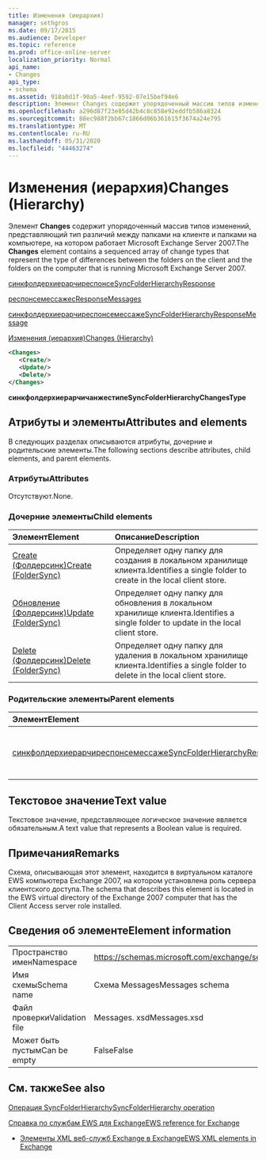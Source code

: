 ```yaml
---
title: Изменения (иерархия)
manager: sethgros
ms.date: 09/17/2015
ms.audience: Developer
ms.topic: reference
ms.prod: office-online-server
localization_priority: Normal
api_name:
- Changes
api_type:
- schema
ms.assetid: 918a0d1f-90a5-4eef-9592-07e15bef94e6
description: Элемент Changes содержит упорядоченный массив типов изменений, представляющий тип различий между папками на клиенте и папками на компьютере, на котором работает Microsoft Exchange Server 2007.
ms.openlocfilehash: a296d87f23e85d42b4c8c858e92eddfb586a8324
ms.sourcegitcommit: 88ec988f2bb67c1866d06b361615f3674a24e795
ms.translationtype: MT
ms.contentlocale: ru-RU
ms.lasthandoff: 05/31/2020
ms.locfileid: "44463274"
---
```

# <a name="changes-hierarchy"></a><span data-ttu-id="f05f1-103">Изменения (иерархия)</span><span class="sxs-lookup"><span data-stu-id="f05f1-103">Changes (Hierarchy)</span></span>

<span data-ttu-id="f05f1-104">Элемент **Changes** содержит упорядоченный массив типов изменений, представляющий тип различий между папками на клиенте и папками на компьютере, на котором работает Microsoft Exchange Server 2007.</span><span class="sxs-lookup"><span data-stu-id="f05f1-104">The **Changes** element contains a sequenced array of change types that represent the type of differences between the folders on the client and the folders on the computer that is running Microsoft Exchange Server 2007.</span></span> 
  
[<span data-ttu-id="f05f1-105">синкфолдерхиерарчиреспонсе</span><span class="sxs-lookup"><span data-stu-id="f05f1-105">SyncFolderHierarchyResponse</span></span>](syncfolderhierarchyresponse.md)
  
[<span data-ttu-id="f05f1-106">респонсемессажес</span><span class="sxs-lookup"><span data-stu-id="f05f1-106">ResponseMessages</span></span>](responsemessages.md)
  
[<span data-ttu-id="f05f1-107">синкфолдерхиерарчиреспонсемессаже</span><span class="sxs-lookup"><span data-stu-id="f05f1-107">SyncFolderHierarchyResponseMessage</span></span>](syncfolderhierarchyresponsemessage.md)
  
[<span data-ttu-id="f05f1-108">Изменения (иерархия)</span><span class="sxs-lookup"><span data-stu-id="f05f1-108">Changes (Hierarchy)</span></span>](changes-hierarchy.md)
  
```xml
<Changes>
   <Create/>
   <Update/>
   <Delete/>
</Changes>
```

 <span data-ttu-id="f05f1-109">**синкфолдерхиерарчичанжестипе**</span><span class="sxs-lookup"><span data-stu-id="f05f1-109">**SyncFolderHierarchyChangesType**</span></span>
## <a name="attributes-and-elements"></a><span data-ttu-id="f05f1-110">Атрибуты и элементы</span><span class="sxs-lookup"><span data-stu-id="f05f1-110">Attributes and elements</span></span>

<span data-ttu-id="f05f1-111">В следующих разделах описываются атрибуты, дочерние и родительские элементы.</span><span class="sxs-lookup"><span data-stu-id="f05f1-111">The following sections describe attributes, child elements, and parent elements.</span></span>
  
### <a name="attributes"></a><span data-ttu-id="f05f1-112">Атрибуты</span><span class="sxs-lookup"><span data-stu-id="f05f1-112">Attributes</span></span>

<span data-ttu-id="f05f1-113">Отсутствуют.</span><span class="sxs-lookup"><span data-stu-id="f05f1-113">None.</span></span>
  
### <a name="child-elements"></a><span data-ttu-id="f05f1-114">Дочерние элементы</span><span class="sxs-lookup"><span data-stu-id="f05f1-114">Child elements</span></span>

|<span data-ttu-id="f05f1-115">**Элемент**</span><span class="sxs-lookup"><span data-stu-id="f05f1-115">**Element**</span></span>|<span data-ttu-id="f05f1-116">**Описание**</span><span class="sxs-lookup"><span data-stu-id="f05f1-116">**Description**</span></span>|
|:-----|:-----|
|[<span data-ttu-id="f05f1-117">Create (Фолдерсинк)</span><span class="sxs-lookup"><span data-stu-id="f05f1-117">Create (FolderSync)</span></span>](create-foldersync.md) <br/> |<span data-ttu-id="f05f1-118">Определяет одну папку для создания в локальном хранилище клиента.</span><span class="sxs-lookup"><span data-stu-id="f05f1-118">Identifies a single folder to create in the local client store.</span></span>  <br/> |
|[<span data-ttu-id="f05f1-119">Обновление (Фолдерсинк)</span><span class="sxs-lookup"><span data-stu-id="f05f1-119">Update (FolderSync)</span></span>](update-foldersync.md) <br/> |<span data-ttu-id="f05f1-120">Определяет одну папку для обновления в локальном хранилище клиента.</span><span class="sxs-lookup"><span data-stu-id="f05f1-120">Identifies a single folder to update in the local client store.</span></span>  <br/> |
|[<span data-ttu-id="f05f1-121">Delete (Фолдерсинк)</span><span class="sxs-lookup"><span data-stu-id="f05f1-121">Delete (FolderSync)</span></span>](delete-foldersync.md) <br/> |<span data-ttu-id="f05f1-122">Определяет одну папку для удаления в локальном хранилище клиента.</span><span class="sxs-lookup"><span data-stu-id="f05f1-122">Identifies a single folder to delete in the local client store.</span></span>  <br/> |
   
### <a name="parent-elements"></a><span data-ttu-id="f05f1-123">Родительские элементы</span><span class="sxs-lookup"><span data-stu-id="f05f1-123">Parent elements</span></span>

|<span data-ttu-id="f05f1-124">**Элемент**</span><span class="sxs-lookup"><span data-stu-id="f05f1-124">**Element**</span></span>|<span data-ttu-id="f05f1-125">**Описание**</span><span class="sxs-lookup"><span data-stu-id="f05f1-125">**Description**</span></span>|
|:-----|:-----|
|[<span data-ttu-id="f05f1-126">синкфолдерхиерарчиреспонсемессаже</span><span class="sxs-lookup"><span data-stu-id="f05f1-126">SyncFolderHierarchyResponseMessage</span></span>](syncfolderhierarchyresponsemessage.md) <br/> |<span data-ttu-id="f05f1-127">Содержит состояние и результат запроса SyncFolderHierarchy.</span><span class="sxs-lookup"><span data-stu-id="f05f1-127">Contains the status and result of a SyncFolderHierarchy request.</span></span>  <br/> |
   
## <a name="text-value"></a><span data-ttu-id="f05f1-128">Текстовое значение</span><span class="sxs-lookup"><span data-stu-id="f05f1-128">Text value</span></span>

<span data-ttu-id="f05f1-129">Текстовое значение, представляющее логическое значение является обязательным.</span><span class="sxs-lookup"><span data-stu-id="f05f1-129">A text value that represents a Boolean value is required.</span></span>
  
## <a name="remarks"></a><span data-ttu-id="f05f1-130">Примечания</span><span class="sxs-lookup"><span data-stu-id="f05f1-130">Remarks</span></span>

<span data-ttu-id="f05f1-131">Схема, описывающая этот элемент, находится в виртуальном каталоге EWS компьютера Exchange 2007, на котором установлена роль сервера клиентского доступа.</span><span class="sxs-lookup"><span data-stu-id="f05f1-131">The schema that describes this element is located in the EWS virtual directory of the Exchange 2007 computer that has the Client Access server role installed.</span></span>
  
## <a name="element-information"></a><span data-ttu-id="f05f1-132">Сведения об элементе</span><span class="sxs-lookup"><span data-stu-id="f05f1-132">Element information</span></span>

|||
|:-----|:-----|
|<span data-ttu-id="f05f1-133">Пространство имен</span><span class="sxs-lookup"><span data-stu-id="f05f1-133">Namespace</span></span>  <br/> |https://schemas.microsoft.com/exchange/services/2006/messages  <br/> |
|<span data-ttu-id="f05f1-134">Имя схемы</span><span class="sxs-lookup"><span data-stu-id="f05f1-134">Schema name</span></span>  <br/> |<span data-ttu-id="f05f1-135">Схема Messages</span><span class="sxs-lookup"><span data-stu-id="f05f1-135">Messages schema</span></span>  <br/> |
|<span data-ttu-id="f05f1-136">Файл проверки</span><span class="sxs-lookup"><span data-stu-id="f05f1-136">Validation file</span></span>  <br/> |<span data-ttu-id="f05f1-137">Messages. xsd</span><span class="sxs-lookup"><span data-stu-id="f05f1-137">Messages.xsd</span></span>  <br/> |
|<span data-ttu-id="f05f1-138">Может быть пустым</span><span class="sxs-lookup"><span data-stu-id="f05f1-138">Can be empty</span></span>  <br/> |<span data-ttu-id="f05f1-139">False</span><span class="sxs-lookup"><span data-stu-id="f05f1-139">False</span></span>  <br/> |
   
## <a name="see-also"></a><span data-ttu-id="f05f1-140">См. также</span><span class="sxs-lookup"><span data-stu-id="f05f1-140">See also</span></span>



[<span data-ttu-id="f05f1-141">Операция SyncFolderHierarchy</span><span class="sxs-lookup"><span data-stu-id="f05f1-141">SyncFolderHierarchy operation</span></span>](syncfolderhierarchy-operation.md)


[<span data-ttu-id="f05f1-142">Справка по службам EWS для Exchange</span><span class="sxs-lookup"><span data-stu-id="f05f1-142">EWS reference for Exchange</span></span>](ews-reference-for-exchange.md)
  
- [<span data-ttu-id="f05f1-143">Элементы XML веб-служб Exchange в Exchange</span><span class="sxs-lookup"><span data-stu-id="f05f1-143">EWS XML elements in Exchange</span></span>](ews-xml-elements-in-exchange.md)

